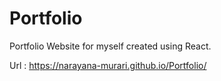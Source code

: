 # Portfolio
Portfolio Website for myself created using React.


Url : https://narayana-murari.github.io/Portfolio/

